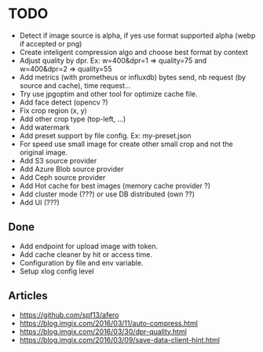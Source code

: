 TODO
====

* Detect if image source is alpha, if yes use format supported alpha (webp if accepted or png)
* Create inteligent compression algo and choose best format by context
* Adjust quality by dpr. Ex: w=400&dpr=1 => quality=75 and w=400&dpr=2 => quality=55
* Add metrics (with prometheus or influxdb) bytes send, nb request (by source and cache), time request...
* Try use jpgoptim and other tool for optimize cache file.
* Add face detect (opencv ?)
* Fix crop region (x, y)
* Add other crop type (top-left, ...)
* Add watermark
* Add preset support by file config. Ex: my-preset.json
* For speed use small image for create other small crop and not the original image.
* Add S3 source provider
* Add Azure Blob source provider
* Add Ceph source provider
* Add Hot cache for best images (memory cache provider ?)
* Add cluster mode (???) or use DB distributed (own ??)
* Add UI (???)


Done
----

* Add endpoint for upload image with token.
* Add cache cleaner by hit or access time.
* Configuration by file and env variable.
* Setup xlog config level

Articles
--------

* https://github.com/spf13/afero
* https://blog.imgix.com/2016/03/11/auto-compress.html
* https://blog.imgix.com/2016/03/30/dpr-quality.html
* https://blog.imgix.com/2016/03/09/save-data-client-hint.html
